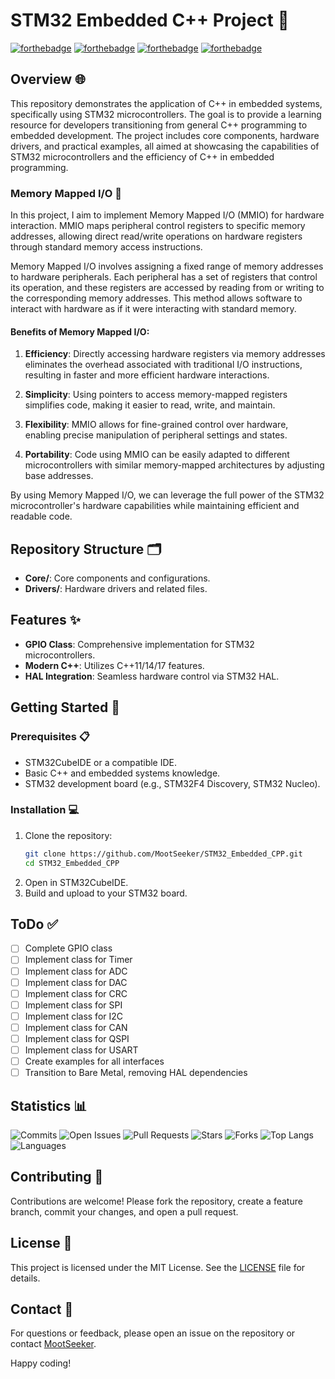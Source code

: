 # STM32 Embedded C++ Project 🚀

[![forthebadge](https://forthebadge.com/images/badges/powered-by-coffee.svg)](https://forthebadge.com) 
[![forthebadge](https://forthebadge.com/images/badges/made-with-c-plus-plus.svg)](https://forthebadge.com) 
[![forthebadge](https://forthebadge.com/images/badges/built-with-love.svg)](https://forthebadge.com) 
[![forthebadge](https://forthebadge.com/images/badges/for-you.svg)](https://forthebadge.com)

## Overview 🌐

This repository demonstrates the application of C++ in embedded systems, specifically using STM32 microcontrollers. The goal is to provide a learning resource for developers transitioning from general C++ programming to embedded development. The project includes core components, hardware drivers, and practical examples, all aimed at showcasing the capabilities of STM32 microcontrollers and the efficiency of C++ in embedded programming.

### Memory Mapped I/O 🧠

In this project, I aim to implement Memory Mapped I/O (MMIO) for hardware interaction. MMIO maps peripheral control registers to specific memory addresses, allowing direct read/write operations on hardware registers through standard memory access instructions.

Memory Mapped I/O involves assigning a fixed range of memory addresses to hardware peripherals. Each peripheral has a set of registers that control its operation, and these registers are accessed by reading from or writing to the corresponding memory addresses. This method allows software to interact with hardware as if it were interacting with standard memory.

#### Benefits of Memory Mapped I/O:

1. **Efficiency**: Directly accessing hardware registers via memory addresses eliminates the overhead associated with traditional I/O instructions, resulting in faster and more efficient hardware interactions.
   
2. **Simplicity**: Using pointers to access memory-mapped registers simplifies code, making it easier to read, write, and maintain.
   
3. **Flexibility**: MMIO allows for fine-grained control over hardware, enabling precise manipulation of peripheral settings and states.
   
4. **Portability**: Code using MMIO can be easily adapted to different microcontrollers with similar memory-mapped architectures by adjusting base addresses.

By using Memory Mapped I/O, we can leverage the full power of the STM32 microcontroller's hardware capabilities while maintaining efficient and readable code.

## Repository Structure 🗂️

- **Core/**: Core components and configurations.
- **Drivers/**: Hardware drivers and related files.

## Features ✨

- **GPIO Class**: Comprehensive implementation for STM32 microcontrollers.
- **Modern C++**: Utilizes C++11/14/17 features.
- **HAL Integration**: Seamless hardware control via STM32 HAL.

## Getting Started 🚀

### Prerequisites 📋

- STM32CubeIDE or a compatible IDE.
- Basic C++ and embedded systems knowledge.
- STM32 development board (e.g., STM32F4 Discovery, STM32 Nucleo).

### Installation 💻

1. Clone the repository:
    ```sh
    git clone https://github.com/MootSeeker/STM32_Embedded_CPP.git
    cd STM32_Embedded_CPP
    ```
2. Open in STM32CubeIDE.
3. Build and upload to your STM32 board.

## ToDo ✅

- [ ] Complete GPIO class
- [ ] Implement class for Timer
- [ ] Implement class for ADC
- [ ] Implement class for DAC
- [ ] Implement class for CRC
- [ ] Implement class for SPI
- [ ] Implement class for I2C
- [ ] Implement class for CAN
- [ ] Implement class for QSPI
- [ ] Implement class for USART
- [ ] Create examples for all interfaces
- [ ] Transition to Bare Metal, removing HAL dependencies

## Statistics 📊

![Commits](https://img.shields.io/github/commit-activity/m/MootSeeker/STM32_Embedded_CPP)
![Open Issues](https://img.shields.io/github/issues-raw/MootSeeker/STM32_Embedded_CPP)
![Pull Requests](https://img.shields.io/github/issues-pr-raw/MootSeeker/STM32_Embedded_CPP)
![Stars](https://img.shields.io/github/stars/MootSeeker/STM32_Embedded_CPP)
![Forks](https://img.shields.io/github/forks/MootSeeker/STM32_Embedded_CPP)
![Top Langs](https://img.shields.io/github/languages/top/MootSeeker/STM32_Embedded_CPP)
![Languages](https://img.shields.io/github/languages/count/MootSeeker/STM32_Embedded_CPP)


## Contributing 🤝

Contributions are welcome! Please fork the repository, create a feature branch, commit your changes, and open a pull request.

## License 📜

This project is licensed under the MIT License. See the [LICENSE](LICENSE) file for details.

## Contact 📧

For questions or feedback, please open an issue on the repository or contact [MootSeeker](https://github.com/MootSeeker).

Happy coding!
